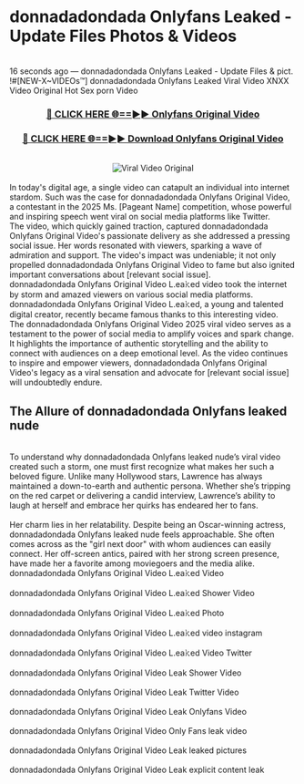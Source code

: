 # donnadadondada Onlyfans Leaked - Update Files Photos & Videos 
<br>
16 seconds ago — donnadadondada Onlyfans Leaked - Update Files & pict. !#[NEW-X~VIDEOs™] donnadadondada Onlyfans Leaked Viral Video XNXX Video Original Hot Sex porn Video
<br>
<div align="center">
<h3><a href="http://freeplayer.one?title=donnadadondada&ref=25OR" rel="nofollow">🔴 CLICK HERE 🌐==►► Onlyfans Original Video</a></h3>
<h3><a href="http://freeplayer.one?title=donnadadondada&ref=25OR" rel="nofollow">🔴 CLICK HERE 🌐==►► Download Onlyfans Original Video</a></h3>
<br>
<a href="http://freeplayer.one?title=donnadadondada&ref=25OR" rel="nofollow" data-target="animated-image.originalLink"><img src="https://i.ibb.co.com/xMMVF88/686577567.gif" alt="Viral Video Original" style="max-width: 100%; display: inline-block;" data-target="animated-image.originalImage"></a>
</div>
<br>
In today's digital age, a single video can catapult an individual into internet stardom. Such was the case for donnadadondada Onlyfans Original Video, a contestant in the 2025 Ms. [Pageant Name] competition, whose powerful and inspiring speech went viral on social media platforms like Twitter.
<br>
The video, which quickly gained traction, captured donnadadondada Onlyfans Original Video's passionate delivery as she addressed a pressing social issue. Her words resonated with viewers, sparking a wave of admiration and support. The video's impact was undeniable; it not only propelled donnadadondada Onlyfans Original Video to fame but also ignited important conversations about [relevant social issue].
<br>
donnadadondada Onlyfans Original Video L.ea𝚔ed video took the internet by storm and amazed viewers on various social media platforms. donnadadondada Onlyfans Original Video L.ea𝚔ed, a young and talented digital creator, recently became famous thanks to this interesting video.
<br>
The donnadadondada Onlyfans Original Video 2025 viral video serves as a testament to the power of social media to amplify voices and spark change. It highlights the importance of authentic storytelling and the ability to connect with audiences on a deep emotional level. As the video continues to inspire and empower viewers, donnadadondada Onlyfans Original Video's legacy as a viral sensation and advocate for [relevant social issue] will undoubtedly endure.
<br>
<h2>The Allure of donnadadondada Onlyfans leaked nude</h2>
<br>
To understand why donnadadondada Onlyfans leaked nude’s viral video created such a storm, one must first recognize what makes her such a beloved figure. Unlike many Hollywood stars, Lawrence has always maintained a down-to-earth and authentic persona. Whether she’s tripping on the red carpet or delivering a candid interview, Lawrence’s ability to laugh at herself and embrace her quirks has endeared her to fans.
<br><br>
Her charm lies in her relatability. Despite being an Oscar-winning actress, donnadadondada Onlyfans leaked nude feels approachable. She often comes across as the "girl next door" with whom audiences can easily connect. Her off-screen antics, paired with her strong screen presence, have made her a favorite among moviegoers and the media alike.
<br>
donnadadondada Onlyfans Original Video L.ea𝚔ed Video
<br><br>
donnadadondada Onlyfans Original Video L.ea𝚔ed Shower Video
<br><br>
donnadadondada Onlyfans Original Video L.ea𝚔ed Photo
<br><br>
donnadadondada Onlyfans Original Video L.ea𝚔ed video instagram
<br><br>
donnadadondada Onlyfans Original Video L.ea𝚔ed Video Twitter
<br><br>
donnadadondada Onlyfans Original Video Leak Shower Video
<br><br>
donnadadondada Onlyfans Original Video Leak Twitter Video
<br><br>
donnadadondada Onlyfans Original Video Leak Onlyfans Video
<br><br>
donnadadondada Onlyfans Original Video Only Fans leak video
<br><br>
donnadadondada Onlyfans Original Video Leak leaked pictures
<br><br>
donnadadondada Onlyfans Original Video Leak explicit content leak